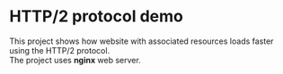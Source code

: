 # HTTP/2 protocol demo
This project shows how website with associated resources loads faster using the HTTP/2 protocol.<br/>
The project uses **nginx** web server.
